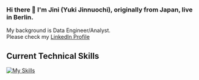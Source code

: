 ### Hi there 👋 I'm Jini (Yuki Jinnuochi), originally from Japan, live in Berlin.
My background is Data Engineer/Analyst.<br>
Please check my [LinkedIn Profile](https://www.linkedin.com/in/yuki-jinnouchi/)

## Current Technical Skills
[![My Skills](https://skillicons.dev/icons?i=c,cpp,py,r,bash,linux,git,github,docker,mysql,aws,gcp,vim,neovim,vscode,ableton,ai,ps&theme=dark&perline=9)](https://skillicons.dev)

<!--
**yuki-jinnouchi/yuki-jinnouchi** is a ✨ _special_ ✨ repository because its `README.md` (this file) appears on your GitHub profile.

Here are some ideas to get you started:

- 🔭 I’m currently working on ...
- 🌱 I’m currently learning ...
- 👯 I’m looking to collaborate on ...
- 🤔 I’m looking for help with ...
- 💬 Ask me about ...
- 📫 How to reach me: ...
- 😄 Pronouns: ...
- ⚡ Fun fact: ...
-->

